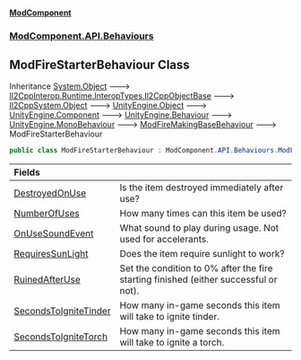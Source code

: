 #### [ModComponent](index.md 'index')
### [ModComponent.API.Behaviours](index.md#ModComponent.API.Behaviours 'ModComponent.API.Behaviours')

## ModFireStarterBehaviour Class

Inheritance [System.Object](https://docs.microsoft.com/en-us/dotnet/api/System.Object 'System.Object') &#129106; [Il2CppInterop.Runtime.InteropTypes.Il2CppObjectBase](https://docs.microsoft.com/en-us/dotnet/api/Il2CppInterop.Runtime.InteropTypes.Il2CppObjectBase 'Il2CppInterop.Runtime.InteropTypes.Il2CppObjectBase') &#129106; [Il2CppSystem.Object](https://docs.microsoft.com/en-us/dotnet/api/Il2CppSystem.Object 'Il2CppSystem.Object') &#129106; [UnityEngine.Object](https://docs.microsoft.com/en-us/dotnet/api/UnityEngine.Object 'UnityEngine.Object') &#129106; [UnityEngine.Component](https://docs.microsoft.com/en-us/dotnet/api/UnityEngine.Component 'UnityEngine.Component') &#129106; [UnityEngine.Behaviour](https://docs.microsoft.com/en-us/dotnet/api/UnityEngine.Behaviour 'UnityEngine.Behaviour') &#129106; [UnityEngine.MonoBehaviour](https://docs.microsoft.com/en-us/dotnet/api/UnityEngine.MonoBehaviour 'UnityEngine.MonoBehaviour') &#129106; [ModFireMakingBaseBehaviour](ModFireMakingBaseBehaviour.md 'ModComponent.API.Behaviours.ModFireMakingBaseBehaviour') &#129106; ModFireStarterBehaviour

```csharp
public class ModFireStarterBehaviour : ModComponent.API.Behaviours.ModFireMakingBaseBehaviour
```

| Fields | |
| :--- | :--- |
| [DestroyedOnUse](ModFireStarterBehaviour.DestroyedOnUse.md 'ModComponent.API.Behaviours.ModFireStarterBehaviour.DestroyedOnUse') | Is the item destroyed immediately after use? |
| [NumberOfUses](ModFireStarterBehaviour.NumberOfUses.md 'ModComponent.API.Behaviours.ModFireStarterBehaviour.NumberOfUses') | How many times can this item be used? |
| [OnUseSoundEvent](ModFireStarterBehaviour.OnUseSoundEvent.md 'ModComponent.API.Behaviours.ModFireStarterBehaviour.OnUseSoundEvent') | What sound to play during usage. Not used for accelerants. |
| [RequiresSunLight](ModFireStarterBehaviour.RequiresSunLight.md 'ModComponent.API.Behaviours.ModFireStarterBehaviour.RequiresSunLight') | Does the item require sunlight to work? |
| [RuinedAfterUse](ModFireStarterBehaviour.RuinedAfterUse.md 'ModComponent.API.Behaviours.ModFireStarterBehaviour.RuinedAfterUse') | Set the condition to 0% after the fire starting finished (either successful or not). |
| [SecondsToIgniteTinder](ModFireStarterBehaviour.SecondsToIgniteTinder.md 'ModComponent.API.Behaviours.ModFireStarterBehaviour.SecondsToIgniteTinder') | How many in-game seconds this item will take to ignite tinder. |
| [SecondsToIgniteTorch](ModFireStarterBehaviour.SecondsToIgniteTorch.md 'ModComponent.API.Behaviours.ModFireStarterBehaviour.SecondsToIgniteTorch') | How many in-game seconds this item will take to ignite a torch. |
